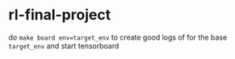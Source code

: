 # rl-final-project

do `make board env=target_env` to create good logs of for the base `target_env` and start tensorboard